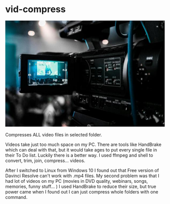 # vid-compress

![Picture with camera](https://github.com/Skoteinos1/vid-compress/blob/main/vid_comp.jpg)   

Compresses ALL video files in selected folder.


Videos take just too much space on my PC. There are tools like HandBrake which can deal with that, but it would take ages to put every single file in their To Do list. Luckily there is a better way. I used ffmpeg and shell to convert, trim, join, compress... videos.

After I switched to Linux from Windows 10 I found out that Free version of Davinci Resolve can't work with .mp4 files.
My second problem was that I had lot of videos on my PC (movies in DVD quality, webinars, songs, memories, funny stuff... ) I used HandBrake to reduce their size, but true power came when I found out I can just compress whole folders with one command.